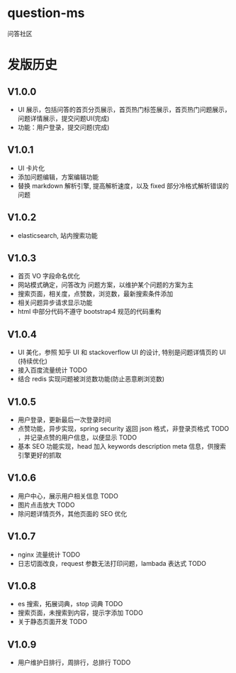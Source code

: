 # question-ms

问答社区

# 发版历史

## V1.0.0

- UI 展示，包括问答的首页分页展示，首页热门标签展示，首页热门问题展示，问题详情展示，提交问题UI(完成)
- 功能：用户登录，提交问题(完成)

## V1.0.1

- UI 卡片化
- 添加问题编辑，方案编辑功能
- 替换 markdown 解析引擎, 提高解析速度，以及 fixed 部分冷格式解析错误的问题

## V1.0.2

- elasticsearch, 站内搜索功能

## V1.0.3

- 首页 VO 字段命名优化
- 网站模式确定，问答改为 问题方案，以维护某个问题的方案为主
- 搜索页面，相关度，点赞数，浏览数，最新搜索条件添加
- 相关问题异步请求显示功能
- html 中部分代码不遵守 bootstrap4 规范的代码重构

## V1.0.4

- UI 美化，参照 知乎 UI 和 stackoverflow UI 的设计, 特别是问题详情页的 UI (持续优化)
- 接入百度流量统计 TODO
- 结合 redis 实现问题被浏览数功能(防止恶意刷浏览数)

## V1.0.5

- 用户登录，更新最后一次登录时间
- 点赞功能，异步实现，spring security 返回 json 格式，非登录页格式 TODO
，并记录点赞的用户信息，以便显示 TODO
- 基本 SEO 功能实现，head 加入 keywords description meta 信息，供搜索引擎更好的抓取

## V1.0.6

- 用户中心，展示用户相关信息 TODO
- 图片点击放大 TODO
- 除问题详情页外，其他页面的 SEO 优化

## V1.0.7

- nginx 流量统计 TODO
- 日志切面改良，request 参数无法打印问题，lambada 表达式 TODO 

## V1.0.8

- es 搜索，拓展词典，stop 词典 TODO
- 搜索页面，未搜索到内容，提示字添加 TODO
- 关于静态页面开发 TODO

## V1.0.9

- 用户维护日排行，周排行，总排行 TODO


